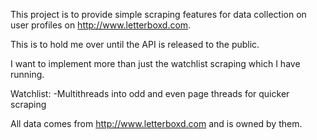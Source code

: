 This project is to provide simple scraping features for data collection on user profiles on http://www.letterboxd.com.

This is to hold me over until the API is released to the public.

I want to implement more than just the watchlist scraping which I have running.

Watchlist:
	-Multithreads into odd and even page threads for quicker scraping

All data comes from http://www.letterboxd.com and is owned by them.
